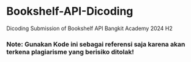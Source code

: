 # Bookshelf-API-Dicoding
Dicoding Submission of Bookshelf API Bangkit Academy 2024 H2 

### Note: Gunakan Kode ini sebagai referensi saja karena akan terkena plagiarisme yang berisiko ditolak!
